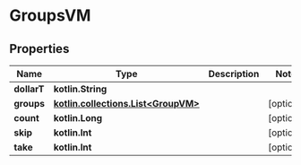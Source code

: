 
# GroupsVM

## Properties
Name | Type | Description | Notes
------------ | ------------- | ------------- | -------------
**dollarT** | **kotlin.String** |  | 
**groups** | [**kotlin.collections.List&lt;GroupVM&gt;**](GroupVM.md) |  |  [optional]
**count** | **kotlin.Long** |  |  [optional]
**skip** | **kotlin.Int** |  |  [optional]
**take** | **kotlin.Int** |  |  [optional]



